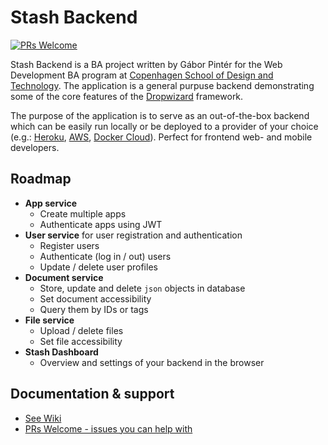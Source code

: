 # Stash Backend

[![PRs Welcome](https://img.shields.io/badge/PRs-welcome-brightgreen.svg?style=flat-square)](http://makeapullrequest.com)

Stash Backend is a BA project written by Gábor Pintér for the
Web Development BA program at [Copenhagen School of Design
and Technology](http://www.kea.dk). The application is a general purpuse backend demonstrating some of the 
core features of the [Dropwizard](http://www.dropwizard.io) framework. 

The purpose of the application is to serve as an out-of-the-box backend which can be
easily run locally or be deployed to a provider of your choice 
(e.g.: [Heroku](https://www.heroku.com/), [AWS](https://aws.amazon.com/), 
[Docker Cloud](https://cloud.docker.com/)). Perfect for frontend web- and mobile
developers.

## Roadmap

- **App service**
  - Create multiple apps
  - Authenticate apps using JWT
- **User service** for user registration and authentication
  - Register users
  - Authenticate (log in / out) users
  - Update / delete user profiles
- **Document service**
  - Store, update and delete `json` objects in database
  - Set document accessibility 
  - Query them by IDs or tags
- **File service**
  - Upload / delete files
  - Set file accessibility
- **Stash Dashboard**
  - Overview and settings of your backend in the browser

## Documentation & support

- [See Wiki](https://github.com/gaboratorium/stash/wiki)
- [PRs Welcome - issues you can help with](https://github.com/gaboratorium/stash/issues?q=is%3Aissue+is%3Aopen+label%3A%22help+wanted%22)
